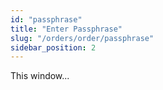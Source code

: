 ```yaml
---
id: "passphrase"
title: "Enter Passphrase"
slug: "/orders/order/passphrase"
sidebar_position: 2
---
```


This window...